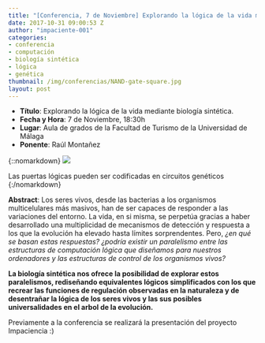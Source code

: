 ```yaml
---
title: "[Conferencia, 7 de Noviembre] Explorando la lógica de la vida mediante biología sintética."
date: 2017-10-31 09:00:53 Z
author: "impaciente-001"
categories:
- conferencia
- computación
- biología sintética
- lógica
- genética
thumbnail: /img/conferencias/NAND-gate-square.jpg
layout: post
---
```


- **Título**: Explorando la lógica de la vida mediante biología sintética.
- **Fecha y Hora**: 7 de Noviembre, 18:30h
- **Lugar**: Aula de grados de la Facultad de Turismo de la Universidad de Málaga
- **Ponente**: Raúl Montañez

{::nomarkdown}
<img src="{{ site.baseurl }}/img/conferencias/NAND-gate.png">
<div class="piefoto"> Las puertas lógicas pueden ser codificadas en circuitos genéticos </div>
{:/nomarkdown}

**Abstract**:
Los seres vivos, desde las bacterias a los organismos multicelulares más masivos, han de ser capaces de responder a las variaciones del entorno. La vida, en si misma, se perpetúa gracias a haber desarrollado una multiplicidad de mecanismos de detección y respuesta a los que la evolución ha elevado hasta límites sorprendentes. Pero, *¿en qué se basan estas respuestas?* *¿podría existir un paralelismo entre las estructuras de computación lógica que diseñamos para nuestros ordenadores y las estructuras de control de los organismos vivos?*

**La biología sintética nos ofrece la posibilidad de explorar estos paralelismos, rediseñando equivalentes lógicos simplificados con los que recrear las funciones de regulación observadas en la naturaleza y de desentrañar la lógica de los seres vivos y las sus posibles universalidades en el arbol de la evolución.**

Previamente a la conferencia se realizará la presentación del proyecto Impaciencia :)
